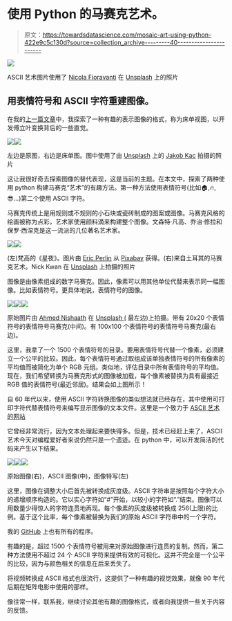 # 使用 Python 的马赛克艺术。

> 原文：<https://towardsdatascience.com/mosaic-art-using-python-422e9c5c130d?source=collection_archive---------40----------------------->

![](img/19cb3b4a374f7514c713cdf546c7b14f.png)

ASCII 艺术图片使用了 [Nicola Fioravanti](https://unsplash.com/@nicolafioravanti?utm_source=unsplash&utm_medium=referral&utm_content=creditCopyText) 在 [Unsplash](https://unsplash.com/s/photos/heart?utm_source=unsplash&utm_medium=referral&utm_content=creditCopyText) 上的照片

## 用表情符号和 ASCII 字符重建图像。

在我的[上一篇文章](/fourier-transforms-and-bed-sheet-view-of-images-58ba34e6808a)中，我探索了一种有趣的表示图像的格式，称为床单视图，以开发傅立叶变换背后的一些直觉。

![](img/1cdaff161fa5339cc067ccdfaa48fb8d.png)![](img/ff1c1a69d83573c24e9f89d2157e112f.png)

左边是原图，右边是床单图。图中使用了由 [Unsplash](https://unsplash.com/s/photos/pup-black?utm_source=unsplash&utm_medium=referral&utm_content=creditCopyText) 上的 [Jakob Kac](https://unsplash.com/@jacobbey?utm_source=unsplash&utm_medium=referral&utm_content=creditCopyText) 拍摄的照片

这让我很好奇去探索图像的替代表现，这是当前的主题。在本文中，探索了两种使用 python 构建马赛克“艺术”的有趣方法。第一种方法使用表情符号(比如🏠,🔥,😎…)第二个使用 ASCII 字符。

马赛克传统上是用规则或不规则的小石块或瓷砖制成的图案或图像。马赛克风格的绘画被称为点彩，艺术家使用颜料滴来构建整个图像。文森特·凡高、乔治·修拉和保罗·西涅克是这一流派的几位著名艺术家。

![](img/2a9a89491ad674d34fd478b63450feb5.png)![](img/4f5965b878aa266205ade30bf7410df4.png)

(左)梵高的《星夜》。图片由 [Eric Perlin](https://pixabay.com/users/Perlinator-491438/?utm_source=link-attribution&utm_medium=referral&utm_campaign=image&utm_content=1093721) 从 [Pixabay](https://pixabay.com/?utm_source=link-attribution&utm_medium=referral&utm_campaign=image&utm_content=1093721) 获得。(右)来自土耳其的马赛克艺术。Nick Kwan 在 [Unsplash](https://unsplash.com/s/photos/mosaic?utm_source=unsplash&utm_medium=referral&utm_content=creditCopyText) 上拍摄的照片

图像是由像素组成的数字马赛克。因此，像素可以用其他单位代替来表示同一幅图像。比如表情符号。更具体地说，表情符号的图像。

![](img/ccc4a3ad35a5e912b8fc983fc53c7cb1.png)![](img/07bd97991487a4c8967ce8daf3b5e7d8.png)![](img/85a63a747a8ca8e895600d69aa8a90ae.png)

原始图片由 [Ahmed Nishaath](https://unsplash.com/@nihthu?utm_source=unsplash&utm_medium=referral&utm_content=creditCopyText) 在 [Unsplash (](https://unsplash.com/s/photos/motorcycle?utm_source=unsplash&utm_medium=referral&utm_content=creditCopyText) 最左边)上拍摄。带有 20x20 个表情符号的表情符号马赛克(中间)。有 100x100 个表情符号的表情符号马赛克(最右边)。

这里，我拿了一个 1500 个表情符号的目录。要用表情符号代替一个像素，必须建立一个公平的比较。因此，每个表情符号通过取组成该单独表情符号的所有像素的平均值而被简化为单个 RGB 元组。类似地，评估目录中所有表情符号的平均值。现在，我们希望转换为马赛克形式的图像被加载，每个像素被替换为具有最接近 RGB 值的表情符号(最近邻居)。结果会如上图所示！

自 60 年代以来，使用 ASCII 字符转换图像的类似想法就已经存在，其中使用可打印字符代替表情符号来编写显示图像的文本文件。这里是一个致力于 [ASCII 艺术的网站](https://www.asciiart.eu/)

它曾经非常流行，因为文本处理起来要快得多。但是，技术已经赶上来了，ASCII 艺术今天对编程爱好者来说仍然只是一个遗迹。在 python 中，可以开发简洁的代码来产生以下结果。

![](img/cd6fb5e8b8a0ccbcbcd5ec224ad5e7a8.png)![](img/9c80f329021c222e37b8491bc32f976b.png)![](img/46f7c49e7b060d2777dcf912a29f0d55.png)

原始图像(右)，ASCII 图像(中)，图像特写(左)

这里，图像在调整大小后首先被转换成灰度级。ASCII 字符串是按照每个字符大小的递增顺序构造的。它以实心字符如“#”开始，以较小的字符如“.”结束。图像可以用数量少得惊人的字符连贯地再现。每个像素的灰度级被转换成 256(上限)的比例。基于这个比率，每个像素被替换为我们的原始 ASCII 字符串中的一个字符。

我的 [GitHub](https://github.com/kommalapatisahil/medium/tree/master/Mosaic) 上也有所有的程序。

有趣的是，超过 1500 个表情符号被用来对原始图像进行连贯的复制。然而，第二种方法使用不超过 24 个 ASCII 字符来提供有效的可视化。这并不完全是一个公平的比较，因为与颜色相关的信息在后来丢失了。

将视频转换成 ASCII 格式也很流行，这提供了一种有趣的视觉效果，就像 90 年代后期在矩阵电影中使用的那样。

像往常一样，联系我，继续讨论其他有趣的图像格式，或者向我提供一些关于内容的反馈。